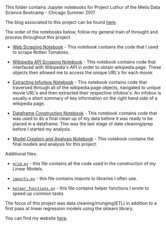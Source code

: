 This folder contains Jupyter notebooks for Project Luthur of the Metis Data Science Bootcamp - Chicago Summer 2017.

The blog associated to this project can be found [here](https://www.ibrahimgabr.com/blog/2017/7/23/project-2-metis-complete).

The order of the notebooks below, follow my general train of throught and process throughout this project. 

- [Web Scraping Notebook](https://github.com/igabr/Metis_Projects_Chicago_2017/blob/master/02-Project-Luther/Web_scraping_notebook.ipynb) - This notebook contains the code that I used to scrape Rotten Tomatoes.

- [Wikipedia API Scraping Notebook](https://github.com/igabr/Metis_Projects_Chicago_2017/blob/master/02-Project-Luther/Wikipedia_api_scraping.ipynb) - This notebook contains code that interfaced with Wikipedia's API in order to obtain wikipedia.page. These objects then allowed me to access the unique URL's for each movie.

- [Extracting Inforbox Notebook](https://github.com/igabr/Metis_Projects_Chicago_2017/blob/master/02-Project-Luther/Extracting_infobox.ipynb) - This notebook contains code that traversed through all of the wikipedia.page objects, navigated to unique movie URL's and then extracted their respective infobox's. An infobox is usually a short summary of key information on the right hand side of a wikipedia page.

- [Dataframe Construction Notebook](https://github.com/igabr/Metis_Projects_Chicago_2017/blob/master/02-Project-Luther/Dataframe_construction_notebook.ipynb) - This notebook contains code that was used to do a final clean up of my data before it was ready to be placed in a dataframe. This was the last stage of date cleaning/prep before I started my analysis.

- [Model Creation and Analysis Notebook](https://github.com/igabr/Metis_Projects_Chicago_2017/blob/master/02-Project-Luther/Model_Creation_and_Analysis.ipynb) - This notebook contains the final models and analysis for this project.

Additional files:

- [`grid.py`](https://github.com/igabr/Metis_Projects_Chicago_2017/blob/master/02-Project-Luther/grid.py) - this file contains all the code used in the construction of my Linear Models.

- [`imports.py`](https://github.com/igabr/Metis_Projects_Chicago_2017/blob/master/02-Project-Luther/imports.py) - this file contains imports to libraries I often use.

- [`helper_functions.py`](https://github.com/igabr/Metis_Projects_Chicago_2017/blob/master/02-Project-Luther/helper_functions.py) - this file contains helper functions I wrote to speed up common tasks

The focus of this project was data cleaning/munging(ETL) in addition to a first pass at linear regression models using the sklearn library.

You can find my website [here](https://www.ibrahimgabr.com "Ibrahim Gabr").
